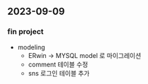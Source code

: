 ## 2023-09-09
### fin project
- modeling
  - ERwin -> MYSQL model 로 마이그레이션
  - comment 테이블 수정
  - sns 로그인 테이블 추가
